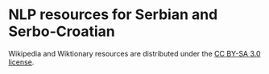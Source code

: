 # NLP resources for Serbian and Serbo-Croatian

Wikipedia and Wiktionary resources are distributed under the [CC BY-SA 3.0 license](https://creativecommons.org/licenses/by-sa/3.0/).
